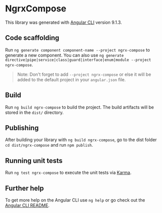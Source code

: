 # NgrxCompose

This library was generated with [Angular CLI](https://github.com/angular/angular-cli) version 9.1.3.

## Code scaffolding

Run `ng generate component component-name --project ngrx-compose` to generate a new component. You can also use `ng generate directive|pipe|service|class|guard|interface|enum|module --project ngrx-compose`.
> Note: Don't forget to add `--project ngrx-compose` or else it will be added to the default project in your `angular.json` file. 

## Build

Run `ng build ngrx-compose` to build the project. The build artifacts will be stored in the `dist/` directory.

## Publishing

After building your library with `ng build ngrx-compose`, go to the dist folder `cd dist/ngrx-compose` and run `npm publish`.

## Running unit tests

Run `ng test ngrx-compose` to execute the unit tests via [Karma](https://karma-runner.github.io).

## Further help

To get more help on the Angular CLI use `ng help` or go check out the [Angular CLI README](https://github.com/angular/angular-cli/blob/master/README.md).
